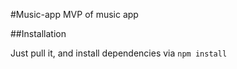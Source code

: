 #Music-app
MVP of music app

##Installation

Just pull it, and install dependencies via `npm install`
